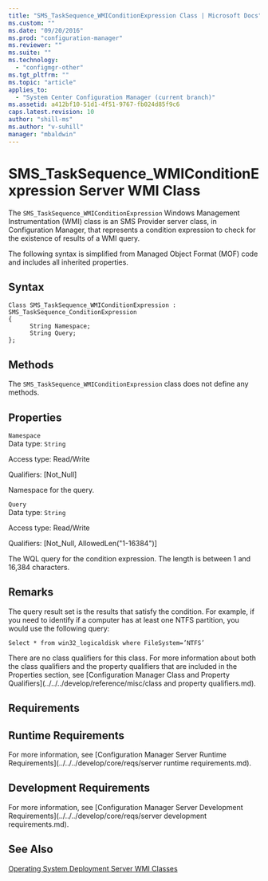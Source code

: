 ```yaml
---
title: "SMS_TaskSequence_WMIConditionExpression Class | Microsoft Docs"
ms.custom: ""
ms.date: "09/20/2016"
ms.prod: "configuration-manager"
ms.reviewer: ""
ms.suite: ""
ms.technology:
  - "configmgr-other"
ms.tgt_pltfrm: ""
ms.topic: "article"
applies_to:
  - "System Center Configuration Manager (current branch)"
ms.assetid: a412bf10-51d1-4f51-9767-fb024d85f9c6
caps.latest.revision: 10
author: "shill-ms"
ms.author: "v-suhill"
manager: "mbaldwin"
---
```

# SMS_TaskSequence_WMIConditionExpression Server WMI Class
The `SMS_TaskSequence_WMIConditionExpression` Windows Management Instrumentation (WMI) class is an SMS Provider server class, in Configuration Manager, that represents a condition expression to check for the existence of results of a WMI query.  

 The following syntax is simplified from Managed Object Format (MOF) code and includes all inherited properties.  

## Syntax  

```  
Class SMS_TaskSequence_WMIConditionExpression : SMS_TaskSequence_ConditionExpression  
{  
      String Namespace;  
      String Query;  
};  
```  

## Methods  
 The `SMS_TaskSequence_WMIConditionExpression` class does not define any methods.  

## Properties  
 `Namespace`  
 Data type: `String`  

 Access type: Read/Write  

 Qualifiers: [Not_Null]  

 Namespace for the query.  

 `Query`  
 Data type: `String`  

 Access type: Read/Write  

 Qualifiers: [Not_Null, AllowedLen("1-16384")]  

 The WQL query for the condition expression. The length is between 1 and 16,384 characters.  

## Remarks  
 The query result set is the results that satisfy the condition. For example, if you need to identify if a computer has at least one NTFS partition, you would use the following query:  

```  
Select * from win32_logicaldisk where FileSystem=’NTFS’  
```  

 There are no class qualifiers for this class. For more information about both the class qualifiers and the property qualifiers that are included in the Properties section, see [Configuration Manager Class and Property Qualifiers](../../../develop/reference/misc/class and property qualifiers.md).  

## Requirements  

## Runtime Requirements  
 For more information, see [Configuration Manager Server Runtime Requirements](../../../develop/core/reqs/server runtime requirements.md).  

## Development Requirements  
 For more information, see [Configuration Manager Server Development Requirements](../../../develop/core/reqs/server development requirements.md).  

## See Also  
 [Operating System Deployment Server WMI Classes](../../../develop/reference/osd/operating-system-deployment-server-wmi-classes.md)
